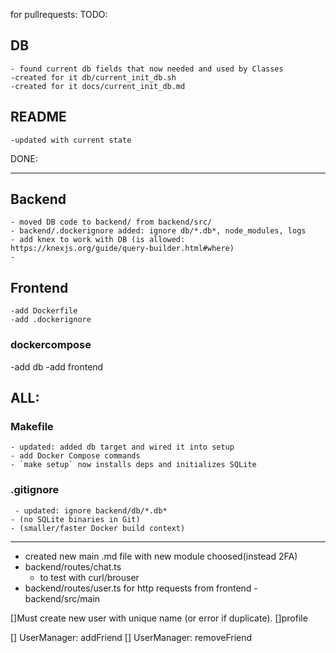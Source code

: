 



for pullrequests:
TODO:
## DB
	- found current db fields that now needed and used by Classes
	-created for it db/current_init_db.sh
	-created for it docs/current_init_db.md
## README
	-updated with current state

DONE:

_______
## Backend

	- moved DB code to backend/ from backend/src/
	- backend/.dockerignore added: ignore db/*.db*, node_modules, logs
	- add knex to work with DB (is allowed: https://knexjs.org/guide/query-builder.html#where)
	-
## Frontend
	-add Dockerfile
	-add .dockerignore

### dockercompose
 -add db
 -add frontend

## ALL:
### Makefile 
	- updated: added db target and wired it into setup
	- add Docker Compose commands
	- `make setup` now installs deps and initializes SQLite

### .gitignore
	 - updated: ignore backend/db/*.db*
 	- (no SQLite binaries in Git)
	- (smaller/faster Docker build context)
_________________
- created new main .md file with new module choosed(instead 2FA)
- backend/routes/chat.ts 
	- to test with curl/brouser
- backend/routes/user.ts for http requests from frontend
-backend/src/main

[]Must create new user with unique name (or error if duplicate).
[]profile

[] UserManager: addFriend
[] UserManager: removeFriend